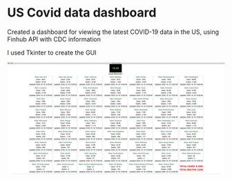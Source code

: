 # US Covid data dashboard
Created a dashboard for viewing the latest COVID-19 data in the US, using Finhub API with CDC information

I used Tkinter to create the GUI

![Image](https://github.com/avivwachman/covid_proj-personalProject-Python/blob/main/Images/main_photo.jpg)
